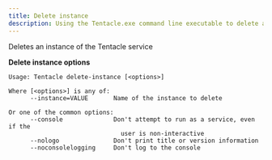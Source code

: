 ```yaml
---
title: Delete instance
description: Using the Tentacle.exe command line executable to delete an instance of the Tentacle service.
---
```


Deletes an instance of the Tentacle service

**Delete instance options**

```text
Usage: Tentacle delete-instance [<options>]

Where [<options>] is any of:
      --instance=VALUE       Name of the instance to delete

Or one of the common options:
      --console              Don't attempt to run as a service, even if the
                               user is non-interactive
      --nologo               Don't print title or version information
      --noconsolelogging     Don't log to the console
```

